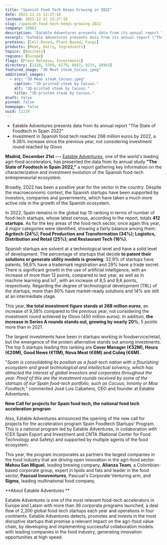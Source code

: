 ```yaml
---
title: "Spanish Food Tech Keeps Growing in 2022"
date: 2022-12-21 12:27:18
lastmod: 2022-12-21 12:27:18
slug: /spanish-food-tech-keeps-growing-2022
company: 10963
description: "Eatable Adventures presents data from its annual report \"The State of Foodtech in Spain 2022\""
excerpt: "Eatable Adventures presents data from its annual report \"The State of Foodtech in Spain 2022\""
proteins: [Cell-Based, Plant-Based, Fungi]
products: [Meat, Dairy, Ingredients]
topics: [Business]
regions: [Europe]
flags: [Press Release, Investments]
directory: [1328, 5760, 6179, 8457, 9233, 10963]
featured_image: "3D Meat steak_Cocuus.jpeg"
additional_images:
  - src: "3D Meat steak_Cocuus.jpeg"
    caption: "3D-printed steak by Cocuus."
    alt: "3D-printed steak by Cocuus."
    title: "3D-printed steak by Cocuus."
draft: false
pinned: false
homepage: false
uuid: 11229
---
```

-   Eatable Adventures presents data from its annual report \"The State
    of Foodtech in Spain 2022\"
-   Investment in Spanish food tech reaches 268 million euros by 2022, a
    9.38% increase since the previous year, not considering investment
    round reached by Glovo

**Madrid, December 21st ---** [Eatable
Adventures](https://eatableadventures.com/), one of the world\'s leading
agri-food accelerators, has presented the data from its annual study
**\"The State of Foodtech in Spain 2022,\"** a report gathering key
information on the characterization and investment evolution of the
Spanish food-tech entrepreneurial ecosystem.

Broadly, 2022 has been a positive year for the sector in the country.
Despite the macroeconomic context, the Spanish startups have been
supported by investors, companies and governments, which have taken a
much more active role in the growth of the Spanish ecosystem.

In 2022, Spain remains in the global top 10 ranking in terms of number
of food-tech startups, whose latest census, according to the report,
totals **412 startups**. As for the key areas of the food-tech sector,
once again this year, 4 major categories were identified, showing a
fairly balance among them: **Agritech (24%); Food Production and
Transformation (34%); Logistics, Distribution and Retail (25%); and
Restaurant Tech (16%).**

Spanish startups are solvent at a technological level and have a solid
level of development. The percentage of startups that decide **to patent
their solutions or generate utility models is growing**: 32,9% of
startups have patents, 56,6% have a trademark registration and 29% have
a trade secret. There is significant growth in the use of artificial
intelligence, with an increase of more than 12 points, compared to last
year, as well as in machine learning and IoT, with an increase of 8,5
and 9,6 points, respectively. Regarding the degree of technological
development (TRL) of the startups, more than 80% have market-ready
solutions and 14% are still at an intermediate stage.

This year, **the total investment figure stands at 268 million euros**,
an increase of 9,38% compared to the previous year, not considering the
investment round achieved by Glovo (450 million euros). In addition,
**the increase in Series A rounds stands out, growing by nearly 20%**, 5
points more than in 2021.

The largest investments have been in startups working in
foodservice/retail, but the emergence of the protein alternative stands
out among investments. The top 5 startups leading this ranking are
**Cover Manager (€52M), Heura (€20M), Good News (€11M), Nova Meat (€6M)
and Cubiq (€6M).**

"*Spain is consolidating its position as a food-tech nation with a
flourishing ecosystem and great technological and intellectual solvency,
which has attracted the interest of global investors and corporates
throughout the year. Proof of this are the investment rounds received by
some of the startups of our Spain food-tech portfolio, such as Cocuus,
Innomy or Moa Foodtech,"* commented José Luis Cabañero, CEO and founder
at Eatable Adventures.

**New Call for projects for Spain food tech, the national food tech
acceleration program**

Also, Eatable Adventures announced the opening of the new call for
projects for the acceleration program Spain Foodtech Startups\' Program.
This is a national program led by Eatable Adventures, in collaboration
with ICEX Spain Export and Investment and CNTA (National Center for Food
Technology and Safety) and supported by multiple agents of the food
ecosystem.

This year, the program incorporates as partners the largest companies in
the food industry that are driving open innovation in the agri-food
sector: **Mahou San Miguel**, leading brewing company, **Alianza Team**,
a Colombian-based corporate group, expert in lipids and fats and leader
in the food sector, **Pascual Innoventures**, Pascual\'s Corporate
Venturing arm, and **Sigma,** leading multinational food company.

**About Eatable Adventures **

Eatable Adventures is one of the most relevant food-tech accelerators in
Europe and Latam with more than 36 corporate programs launched, a deal
flow of 2,200 global food-tech startups each year and operations in four
continents. Eatable Adventures detects, promotes and invests in the most
disruptive startups that promise a relevant impact on the agri-food
value chain, by developing and implementing successful collaboration
models with leading companies in the food industry, generating
innovation opportunities at high speed.
